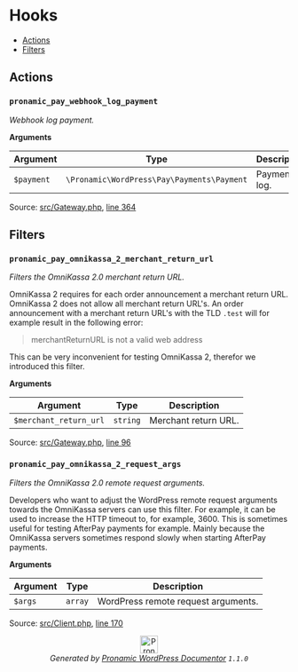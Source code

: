 # Hooks

- [Actions](#actions)
- [Filters](#filters)

## Actions

### `pronamic_pay_webhook_log_payment`

*Webhook log payment.*

**Arguments**

Argument | Type | Description
-------- | ---- | -----------
`$payment` | `\Pronamic\WordPress\Pay\Payments\Payment` | Payment to log.

Source: [src/Gateway.php](../src/Gateway.php), [line 364](../src/Gateway.php#L364-L369)

## Filters

### `pronamic_pay_omnikassa_2_merchant_return_url`

*Filters the OmniKassa 2.0 merchant return URL.*

OmniKassa 2 requires for each order announcement a merchant return URL.
OmniKassa 2 does not allow all merchant return URL's. An order
announcement with a merchant return URL's with the TLD `.test` will
for example result in the following error:

> merchantReturnURL is not a valid web address

This can be very inconvenient for testing OmniKassa 2, therefor we
introduced this filter.

**Arguments**

Argument | Type | Description
-------- | ---- | -----------
`$merchant_return_url` | `string` | Merchant return URL.

Source: [src/Gateway.php](../src/Gateway.php), [line 96](../src/Gateway.php#L96-L113)

### `pronamic_pay_omnikassa_2_request_args`

*Filters the OmniKassa 2.0 remote request arguments.*

Developers who want to adjust the WordPress remote request arguments
towards the OmniKassa servers can use this filter. For example, it
can be used to increase the HTTP timeout to, for example, 3600. This
is sometimes useful for testing AfterPay payments for example.
Mainly because the OmniKassa servers sometimes respond slowly when
starting AfterPay payments.

**Arguments**

Argument | Type | Description
-------- | ---- | -----------
`$args` | `array` | WordPress remote request arguments.

Source: [src/Client.php](../src/Client.php), [line 170](../src/Client.php#L170-L183)


<p align="center"><a href="https://github.com/pronamic/wp-documentor"><img src="https://cdn.jsdelivr.net/gh/pronamic/wp-documentor@main/logos/pronamic-wp-documentor.svgo-min.svg" alt="Pronamic WordPress Documentor" width="32" height="32"></a><br><em>Generated by <a href="https://github.com/pronamic/wp-documentor">Pronamic WordPress Documentor</a> <code>1.1.0</code></em><p>

